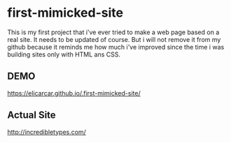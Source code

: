 # first-mimicked-site
This is my first project that i've ever tried to make a web page based on a real site.
It  needs to be updated of course. 
But i will not remove it from my github because it reminds me how much i've improved since the time i was building sites only with HTML ans CSS.

## DEMO
https://elicarcar.github.io/.first-mimicked-site/

## Actual Site

http://incredibletypes.com/

